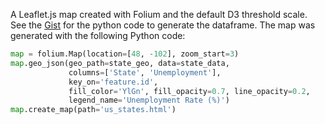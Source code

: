 A Leaflet.js map created with Folium and the default D3 threshold scale. See the [Gist](https://gist.github.com/wrobstory/5609830#file-choro_states-py) for the python code to generate the dataframe. The map was generated with the following Python code:

```python
map = folium.Map(location=[48, -102], zoom_start=3)
map.geo_json(geo_path=state_geo, data=state_data,
             columns=['State', 'Unemployment'],
             key_on='feature.id',
             fill_color='YlGn', fill_opacity=0.7, line_opacity=0.2,
             legend_name='Unemployment Rate (%)')
map.create_map(path='us_states.html')
```